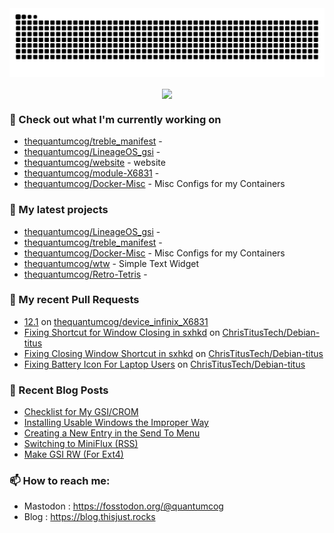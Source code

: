 <img src="https://raw.githubusercontent.com/thequantumcog/thequantumcog/output/github-contribution-grid-snake.svg" />
<p align="center"><a href="https://github.com/thequantumcog">
  <img align="center" src="https://github-readme-stats.vercel.app/api?username=thequantumcog&show_icons=true&theme=transparent&hide=contribs" />
</a></p>


### 👷 Check out what I'm currently working on

- [thequantumcog/treble_manifest](https://github.com/thequantumcog/treble_manifest) - 
- [thequantumcog/LineageOS_gsi](https://github.com/thequantumcog/LineageOS_gsi) - 
- [thequantumcog/website](https://github.com/thequantumcog/website) - website
- [thequantumcog/module-X6831](https://github.com/thequantumcog/module-X6831) - 
- [thequantumcog/Docker-Misc](https://github.com/thequantumcog/Docker-Misc) - Misc Configs for my Containers
### 🌱 My latest projects

- [thequantumcog/LineageOS_gsi](https://github.com/thequantumcog/LineageOS_gsi) - 
- [thequantumcog/treble_manifest](https://github.com/thequantumcog/treble_manifest) - 
- [thequantumcog/Docker-Misc](https://github.com/thequantumcog/Docker-Misc) - Misc Configs for my Containers
- [thequantumcog/wtw](https://github.com/thequantumcog/wtw) - Simple Text Widget
- [thequantumcog/Retro-Tetris](https://github.com/thequantumcog/Retro-Tetris) - 
### 🔨 My recent Pull Requests

- [12.1](https://github.com/thequantumcog/device_infinix_X6831/pull/1) on [thequantumcog/device_infinix_X6831](https://github.com/thequantumcog/device_infinix_X6831)
- [Fixing Shortcut for Window Closing in sxhkd](https://github.com/ChrisTitusTech/Debian-titus/pull/40) on [ChrisTitusTech/Debian-titus](https://github.com/ChrisTitusTech/Debian-titus)
- [Fixing Closing Window Shortcut in sxhkd](https://github.com/ChrisTitusTech/Debian-titus/pull/39) on [ChrisTitusTech/Debian-titus](https://github.com/ChrisTitusTech/Debian-titus)
- [Fixing Battery Icon For Laptop Users](https://github.com/ChrisTitusTech/Debian-titus/pull/37) on [ChrisTitusTech/Debian-titus](https://github.com/ChrisTitusTech/Debian-titus)
### 📰 Recent Blog Posts

- [Checklist for My GSI/CROM](https://blog.thisjust.rocks/tweaks-for-my-phone-gsi/)
- [Installing Usable Windows the Improper Way](https://blog.thisjust.rocks/installing-windows/)
- [Creating a New Entry in the Send To Menu](https://blog.thisjust.rocks/create-a-custom-entry-in-send-to/)
- [Switching to MiniFlux (RSS)](https://blog.thisjust.rocks/yapping-about-rss/)
- [Make GSI RW (For Ext4)](https://blog.thisjust.rocks/make-gsi-rw/)
### 📫 How to reach me:
  - Mastodon   : <https://fosstodon.org/@quantumcog>
  - Blog   : <https://blog.thisjust.rocks>
